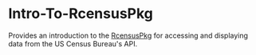 # Intro-To-RcensusPkg
Provides an introduction to the [RcensusPkg](https://github.com/deandevl/RcensusPkg) for  accessing and displaying data from the US Census Bureau's API.
